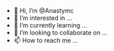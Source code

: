 - 👋 Hi, I’m @Anastymc
- 👀 I’m interested in ...
- 🌱 I’m currently learning ...
- 💞️ I’m looking to collaborate on ...
- 📫 How to reach me ...

<!---
Anastymc/Anastymc is a ✨ My first readme.md
repository because its `README.md` (this file) appears on your GitHub profile.
You can click the Preview link to take a look at your changes.
--->
